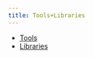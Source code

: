 ```yaml
---
title: Tools+Libraries
---
```


- [Tools](/docs/tools+libraries/tools/)
- [Libraries](/docs/tools+libraries/libraries/)